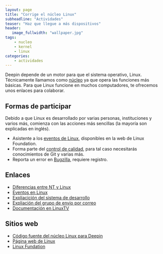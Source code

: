 ```yaml
---
layout: page
title: "Corrige el núcleo Linux"
subheadline: "Actividades"
teaser: "Haz que llegue a más dispositivos"
header:
   image_fullwidth: "wallpaper.jpg"
tags:
    - nucleo
    - kernel
    - linux
categories:
    - actividades
---
```

Deepin depende de un motor para que el sistema operativo, Linux. Técnicamente llamamos como [núcleo](https://es.wikipedia.org/wiki/N%C3%BAcleo_(inform%C3%A1tica)) ya que opera las funciones más básicas. Para que Linux funcione en muchos computadores, te ofrecemos unos enlaces para colaborar.

## Formas de participar
Debido a que Linux es desarrollado por varias personas, instituciones y varios más, comienza con las acciones más sencillas (la mayoría son explicadas en inglés).
* Asistente a los [eventos de Linux](http://events.linuxfoundation.org/), disponibles en la web de Linux Foundation.
* Forma parte del [control de calidad](https://www.linux.com/news/three-ways-beginners-contribute-linux-kernel), para tal caso necesitarás conocimientos de Git y varias más.
* Reporta un error en [Bugzilla](https://bugzilla.kernel.org/), requiere registro.

## Enlaces
* [Diferencias entre NT y Linux](https://www.genbeta.com/a-fondo/como-es-el-kernel-de-windows-y-cuales-son-sus-diferencias-con-el-de-linux)
* [Eventos en Linux](https://www.linux.com/learn/training)
* [Expliacición del sistema de desarrollo](http://events.linuxfoundation.org/sites/events/files/slides/collab_linux_kernel_v2.pdf)
* [Expliación del grupo de envio por correo](https://www.linux.com/blog/event/open-source-summit-la/2017/8/how-people-collaborate-linux-kernel-mailing-lists)
* [Documentación en LinuxTV](https://linuxtv.org/wiki/index.php/Developer_Section)

## Sitios web
* [Código fuente del núcleo Linux para Deepin](https://github.com/linuxdeepin/deepin-kernel)
* [Página web de Linux](https://www.kernel.org/)
* [Linux Fundation](https://www.linuxfoundation.org/)

